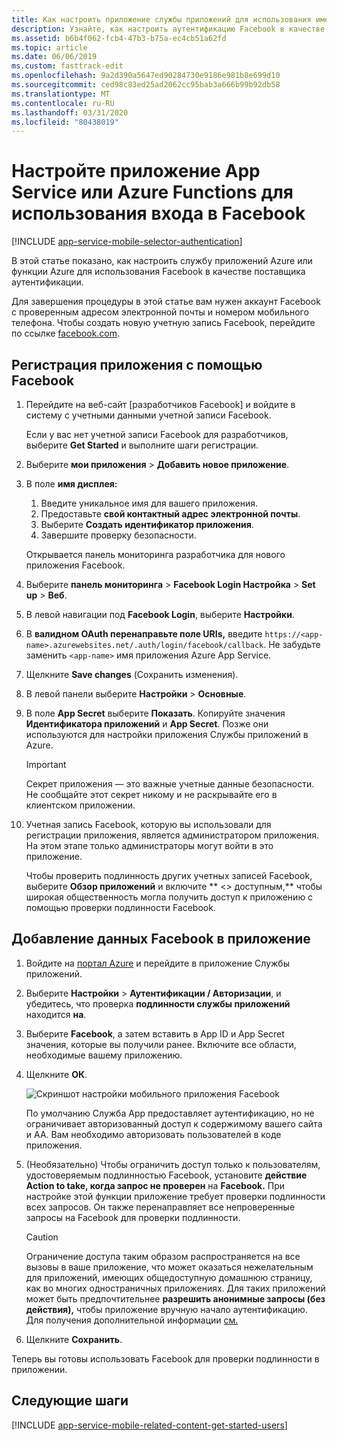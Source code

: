 ```yaml
---
title: Как настроить приложение службы приложений для использования имени для входа Facebook
description: Узнайте, как настроить аутентификацию Facebook в качестве поставщика идентификационных данных для службы приложений или приложения Azure Functions.
ms.assetid: b6b4f062-fcb4-47b3-b75a-ec4cb51a62fd
ms.topic: article
ms.date: 06/06/2019
ms.custom: fasttrack-edit
ms.openlocfilehash: 9a2d390a5647ed90284730e9186e981b8e699d10
ms.sourcegitcommit: ced98c83ed25ad2062cc95bab3a666b99b92db58
ms.translationtype: MT
ms.contentlocale: ru-RU
ms.lasthandoff: 03/31/2020
ms.locfileid: "80438019"
---
```

# <a name="configure-your-app-service-or-azure-functions-app-to-use-facebook-login"></a>Настройте приложение App Service или Azure Functions для использования входа в Facebook

[!INCLUDE [app-service-mobile-selector-authentication](../../includes/app-service-mobile-selector-authentication.md)]

В этой статье показано, как настроить службу приложений Azure или функции Azure для использования Facebook в качестве поставщика аутентификации.

Для завершения процедуры в этой статье вам нужен аккаунт Facebook с проверенным адресом электронной почты и номером мобильного телефона. Чтобы создать новую учетную запись Facebook, перейдите по ссылке [facebook.com].

## <a name="register-your-application-with-facebook"></a><a name="register"> </a>Регистрация приложения с помощью Facebook

1. Перейдите на веб-сайт [разработчиков Facebook] и войдите в систему с учетными данными учетной записи Facebook.

   Если у вас нет учетной записи Facebook для разработчиков, выберите **Get Started** и выполните шаги регистрации.
1. Выберите **мои приложения** > **Добавить новое приложение**.
1. В поле **имя дисплея:**
   1. Введите уникальное имя для вашего приложения.
   1. Предоставьте **свой контактный адрес электронной почты**.
   1. Выберите **Создать идентификатор приложения**.
   1. Завершите проверку безопасности.

   Открывается панель мониторинга разработчика для нового приложения Facebook.
1. Выберите **панель мониторинга** > **Facebook Login Настройка** > **Set up** > **Веб**.
1. В левой навигации под **Facebook Login**, выберите **Настройки**.
1. В **валидном OAuth перенаправьте поле URIs,** введите `https://<app-name>.azurewebsites.net/.auth/login/facebook/callback`. Не забудьте заменить `<app-name>` имя приложения Azure App Service.
1. Щелкните **Save changes** (Сохранить изменения).
1. В левой панели выберите **Настройки** > **Основные**. 
1. В поле **App Secret** выберите **Показать**. Копируйте значения **Идентификатора приложений** и **App Secret**. Позже они используются для настройки приложения Службы приложений в Azure.

   > [!IMPORTANT]
   > Секрет приложения — это важные учетные данные безопасности. Не сообщайте этот секрет никому и не раскрывайте его в клиентском приложении.
   >

1. Учетная запись Facebook, которую вы использовали для регистрации приложения, является администратором приложения. На этом этапе только администраторы могут войти в это приложение.

   Чтобы проверить подлинность других учетных записей Facebook, выберите **Обзор приложений** и включите ** \<> доступным,** чтобы широкая общественность могла получить доступ к приложению с помощью проверки подлинности Facebook.

## <a name="add-facebook-information-to-your-application"></a><a name="secrets"> </a>Добавление данных Facebook в приложение

1. Войдите на [портал Azure] и перейдите в приложение Службы приложений.
1. Выберите **Настройки** > **Аутентификации / Авторизации**, и убедитесь, что проверка **подлинности службы приложений** находится **на**.
1. Выберите **Facebook**, а затем вставить в App ID и App Secret значения, которые вы получили ранее. Включите все области, необходимые вашему приложению.
1. Щелкните **ОК**.

   ![Скриншот настройки мобильного приложения Facebook][0]

    По умолчанию Служба App предоставляет аутентификацию, но не ограничивает авторизованный доступ к содержимому вашего сайта и AA. Вам необходимо авторизовать пользователей в коде приложения.
1. (Необязательно) Чтобы ограничить доступ только к пользователям, удостоверяемым подлинностью Facebook, установите **действие Action to take, когда запрос не проверен** на **Facebook.** При настройке этой функции приложение требует проверки подлинности всех запросов. Он также перенаправляет все непроверенные запросы на Facebook для проверки подлинности.

   > [!CAUTION]
   > Ограничение доступа таким образом распространяется на все вызовы в ваше приложение, что может оказаться нежелательным для приложений, имеющих общедоступную домашнюю страницу, как во многих одностраничных приложениях. Для таких приложений может быть предпочтительнее **разрешить анонимные запросы (без действия),** чтобы приложение вручную начало аутентификацию. Для получения дополнительной информации [см.](overview-authentication-authorization.md#authentication-flow)

1. Щелкните **Сохранить**.

Теперь вы готовы использовать Facebook для проверки подлинности в приложении.

## <a name="next-steps"></a><a name="related-content"> </a>Следующие шаги

[!INCLUDE [app-service-mobile-related-content-get-started-users](../../includes/app-service-mobile-related-content-get-started-users.md)]

<!-- Images. -->
[0]: ./media/app-service-mobile-how-to-configure-facebook-authentication/mobile-app-facebook-settings.png

<!-- URLs. -->
[разработчиков для Facebook]: https://go.microsoft.com/fwlink/p/?LinkId=268286
[facebook.com]: https://go.microsoft.com/fwlink/p/?LinkId=268285
[Get started with authentication]: /en-us/develop/mobile/tutorials/get-started-with-users-dotnet/
[Портал Azure]: https://portal.azure.com/
